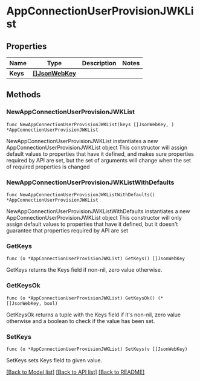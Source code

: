# AppConnectionUserProvisionJWKList

## Properties

Name | Type | Description | Notes
------------ | ------------- | ------------- | -------------
**Keys** | [**[]JsonWebKey**](JsonWebKey.md) |  | 

## Methods

### NewAppConnectionUserProvisionJWKList

`func NewAppConnectionUserProvisionJWKList(keys []JsonWebKey, ) *AppConnectionUserProvisionJWKList`

NewAppConnectionUserProvisionJWKList instantiates a new AppConnectionUserProvisionJWKList object
This constructor will assign default values to properties that have it defined,
and makes sure properties required by API are set, but the set of arguments
will change when the set of required properties is changed

### NewAppConnectionUserProvisionJWKListWithDefaults

`func NewAppConnectionUserProvisionJWKListWithDefaults() *AppConnectionUserProvisionJWKList`

NewAppConnectionUserProvisionJWKListWithDefaults instantiates a new AppConnectionUserProvisionJWKList object
This constructor will only assign default values to properties that have it defined,
but it doesn't guarantee that properties required by API are set

### GetKeys

`func (o *AppConnectionUserProvisionJWKList) GetKeys() []JsonWebKey`

GetKeys returns the Keys field if non-nil, zero value otherwise.

### GetKeysOk

`func (o *AppConnectionUserProvisionJWKList) GetKeysOk() (*[]JsonWebKey, bool)`

GetKeysOk returns a tuple with the Keys field if it's non-nil, zero value otherwise
and a boolean to check if the value has been set.

### SetKeys

`func (o *AppConnectionUserProvisionJWKList) SetKeys(v []JsonWebKey)`

SetKeys sets Keys field to given value.



[[Back to Model list]](../README.md#documentation-for-models) [[Back to API list]](../README.md#documentation-for-api-endpoints) [[Back to README]](../README.md)


